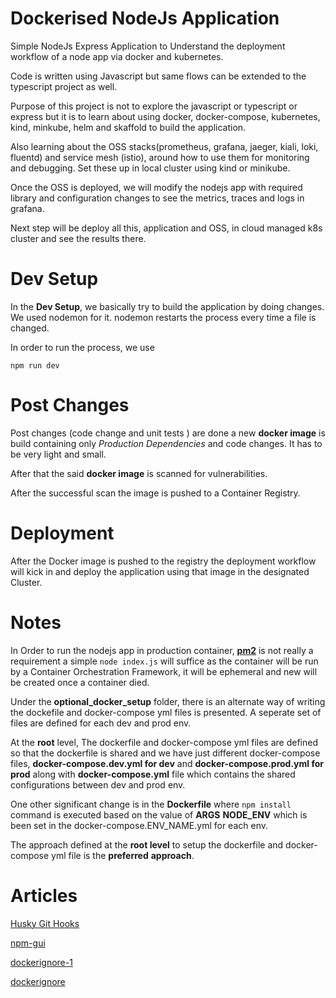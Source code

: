 #  Dockerised NodeJs Application

  

Simple NodeJs Express Application to Understand the deployment workflow of a node app via docker and kubernetes.

Code is written using Javascript but same flows can be extended to the typescript project as well.

Purpose of this project is not to explore the javascript or typescript or express but it is to learn about using docker, docker-compose, kubernetes, kind, minkube, helm and skaffold to build the application.

Also learning about the OSS stacks(prometheus, grafana, jaeger, kiali, loki, fluentd) and service mesh (istio), around how to use them for monitoring and debugging. Set these up in local cluster using  kind or minikube.

Once the OSS is deployed, we will modify the nodejs app with required library and configuration changes to see the metrics, traces and logs in grafana.

Next step will be deploy all this, application and OSS, in cloud managed k8s cluster and see the results there.

#  Dev Setup

  

In the **Dev Setup**, we basically try to build the application by doing changes. We used nodemon for it. nodemon restarts the process every time a file is changed.

In order to run the process, we use

  

`npm run dev`

  

#  Post Changes

  

Post changes (code change and unit tests ) are done a new **docker image** is build containing only *Production Dependencies* and code changes. It has to be very light and small.

After that the said **docker image** is scanned for vulnerabilities.

After the successful scan the image is pushed to a Container Registry.

  

#  Deployment

  

After the Docker image is pushed to the registry the deployment workflow will kick in and deploy the application using that image in the designated Cluster.


#  Notes
In Order to run the nodejs app in production container, [**pm2**](https://pm2.keymetrics.io/docs/usage/docker-pm2-nodejs/) is not really a requirement a simple
`node index.js`  will suffice as the container will be run by a Container Orchestration Framework, it will be ephemeral and new will be created once a container died.

Under the **optional_docker_setup** folder, there is an alternate way of writing the dockefile and docker-compose yml files is presented. A seperate set of files are defined for each dev and prod env.

At the **root** level, The dockerfile and docker-compose yml files are defined so that the dockerfile is shared and we have just different docker-compose files, **docker-compose.dev.yml for dev** and **docker-compose.prod.yml for prod** along with **docker-compose.yml** file which contains the shared configurations between dev and prod env.

One other significant change is in the **Dockerfile** where `npm install` command is executed based on the value of **ARGS** **NODE_ENV** which is been set in the docker-compose.ENV_NAME.yml for each env.

The approach defined at the **root level** to setup the dockerfile and docker-compose yml file is the **preferred** **approach**.

# Articles 

[Husky Git Hooks](https://github.com/typicode/husky)

[npm-gui](https://www.npmjs.com/package/npm-gui)

[dockerignore-1](https://medium.com/@LihauTan/took-me-hours-to-realise-why-docker-build-ignores-my-dockerignore-and-this-is-what-ive-learned-2f87c770ea9c)

[dockerignore](https://codefresh.io/docker-tutorial/not-ignore-dockerignore-2/)



